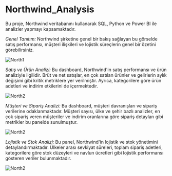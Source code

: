 # Northwind_Analysis
Bu proje, Northwind veritabanını kullanarak SQL, Python ve Power BI ile analizler yapmayı kapsamaktadır.

*Genel Tanıtım:*
Northwind şirketine genel bir bakış sağlayan bu görselde satış performansı, müşteri ilişkileri ve lojistik süreçlerin genel bir özetini görebilirsiniz.


![North1](north1.png)

*Satış ve Ürün Analizi:*
Bu dashboard, Northwind'in satış performansı ve ürün analiziyle ilgilidir. Brüt ve net satışlar, en çok satılan ürünler ve gelirlerin aylık değişimi gibi kritik metriklere yer verilmiştir. Ayrıca, kategorilere göre ürün adetleri ve indirim etkilerini de içermektedir.


![North2](north2.png)

*Müşteri ve Sipariş Analizi:*
Bu dashboard, müşteri davranışları ve sipariş verilerine odaklanmaktadır. Müşteri sayısı, ülke ve şehir bazlı analizler, en çok sipariş veren müşteriler ve indirim oranlarına göre sipariş detayları gibi metrikler bu panelde sunulmuştur.


![North2](north3.png)

*Lojistik ve Stok Analizi:*
Bu panel, Northwind'in lojistik ve stok yönetimini detaylandırmaktadır. Ülkeler arası sevkiyat süreleri, toplam sipariş adetleri, kategorilere göre stok düzeyleri ve navlun ücretleri gibi lojistik performansı gösteren veriler bulunmaktadır.


![North2](north4.png)
